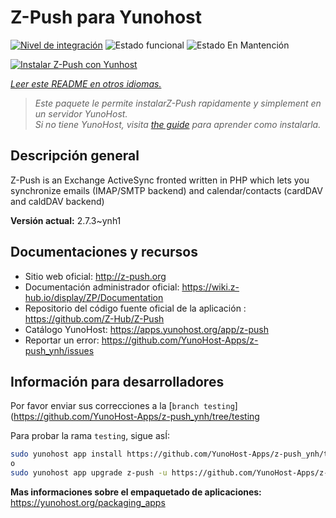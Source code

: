 <!--
Este archivo README esta generado automaticamente<https://github.com/YunoHost/apps/tree/master/tools/readme_generator>
No se debe editar a mano.
-->

# Z-Push para Yunohost

[![Nivel de integración](https://dash.yunohost.org/integration/z-push.svg)](https://dash.yunohost.org/appci/app/z-push) ![Estado funcional](https://ci-apps.yunohost.org/ci/badges/z-push.status.svg) ![Estado En Mantención](https://ci-apps.yunohost.org/ci/badges/z-push.maintain.svg)

[![Instalar Z-Push con Yunhost](https://install-app.yunohost.org/install-with-yunohost.svg)](https://install-app.yunohost.org/?app=z-push)

*[Leer este README en otros idiomas.](./ALL_README.md)*

> *Este paquete le permite instalarZ-Push rapidamente y simplement en un servidor YunoHost.*  
> *Si no tiene YunoHost, visita [the guide](https://yunohost.org/install) para aprender como instalarla.*

## Descripción general

Z-Push is an Exchange ActiveSync fronted written in PHP which lets you synchronize emails (IMAP/SMTP backend) and calendar/contacts (cardDAV and caldDAV backend)


**Versión actual:** 2.7.3~ynh1
## Documentaciones y recursos

- Sitio web oficial: <http://z-push.org>
- Documentación administrador oficial: <https://wiki.z-hub.io/display/ZP/Documentation>
- Repositorio del código fuente oficial de la aplicación : <https://github.com/Z-Hub/Z-Push>
- Catálogo YunoHost: <https://apps.yunohost.org/app/z-push>
- Reportar un error: <https://github.com/YunoHost-Apps/z-push_ynh/issues>

## Información para desarrolladores

Por favor enviar sus correcciones a la [`branch testing`](https://github.com/YunoHost-Apps/z-push_ynh/tree/testing

Para probar la rama `testing`, sigue asÍ:

```bash
sudo yunohost app install https://github.com/YunoHost-Apps/z-push_ynh/tree/testing --debug
o
sudo yunohost app upgrade z-push -u https://github.com/YunoHost-Apps/z-push_ynh/tree/testing --debug
```

**Mas informaciones sobre el empaquetado de aplicaciones:** <https://yunohost.org/packaging_apps>
